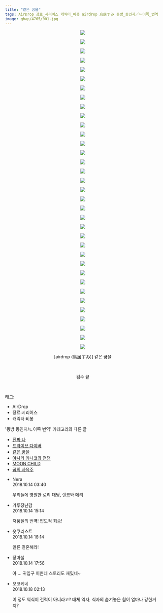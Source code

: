 ```yaml
---
title: "같은 꿈을"
tags: AirDrop 장르_시리어스 캐릭터_비봉 airdrop 鳥居すみ 동방_동인지／ㄴ이쪽_번역
image: ghap/4765/001.jpg
---
```

<div class="article">
<p style="text-align: center; clear: none; float: none;"><img src="{{ site.nasurl }}/ghap/4765/001.jpg"/></p>
<p style="text-align: center; clear: none; float: none;"><img src="{{ site.nasurl }}/ghap/4765/002.jpg"/></p>
<p style="text-align: center; clear: none; float: none;"><img src="{{ site.nasurl }}/ghap/4765/003.jpg"/></p>
<p style="text-align: center; clear: none; float: none;"><img src="{{ site.nasurl }}/ghap/4765/004.jpg"/></p>
<p style="text-align: center; clear: none; float: none;"><img src="{{ site.nasurl }}/ghap/4765/005.jpg"/></p>
<p style="text-align: center; clear: none; float: none;"><img src="{{ site.nasurl }}/ghap/4765/006.jpg"/></p>
<p style="text-align: center; clear: none; float: none;"><img src="{{ site.nasurl }}/ghap/4765/007.jpg"/></p>
<p style="text-align: center; clear: none; float: none;"><img src="{{ site.nasurl }}/ghap/4765/008.jpg"/></p>
<p style="text-align: center; clear: none; float: none;"><img src="{{ site.nasurl }}/ghap/4765/009.jpg"/></p>
<p style="text-align: center; clear: none; float: none;"><img src="{{ site.nasurl }}/ghap/4765/010.jpg"/></p>
<p style="text-align: center; clear: none; float: none;"><img src="{{ site.nasurl }}/ghap/4765/011.jpg"/></p>
<p style="text-align: center; clear: none; float: none;"><img src="{{ site.nasurl }}/ghap/4765/012.jpg"/></p>
<p style="text-align: center; clear: none; float: none;"><img src="{{ site.nasurl }}/ghap/4765/013.jpg"/></p>
<p style="text-align: center; clear: none; float: none;"><img src="{{ site.nasurl }}/ghap/4765/014.jpg"/></p>
<p style="text-align: center; clear: none; float: none;"><img src="{{ site.nasurl }}/ghap/4765/015.jpg"/></p>
<p style="text-align: center; clear: none; float: none;"><img src="{{ site.nasurl }}/ghap/4765/016.jpg"/></p>
<p style="text-align: center; clear: none; float: none;"><img src="{{ site.nasurl }}/ghap/4765/017.jpg"/></p>
<p style="text-align: center; clear: none; float: none;"><img src="{{ site.nasurl }}/ghap/4765/018.jpg"/></p>
<p style="text-align: center; clear: none; float: none;"><img src="{{ site.nasurl }}/ghap/4765/019.jpg"/></p>
<p style="text-align: center; clear: none; float: none;"><img src="{{ site.nasurl }}/ghap/4765/020.jpg"/></p>
<p style="text-align: center; clear: none; float: none;"><img src="{{ site.nasurl }}/ghap/4765/021.jpg"/></p>
<p style="text-align: center; clear: none; float: none;"><img src="{{ site.nasurl }}/ghap/4765/022.jpg"/></p>
<p style="text-align: center; clear: none; float: none;"><img src="{{ site.nasurl }}/ghap/4765/023.jpg"/></p>
<p style="text-align: center; clear: none; float: none;"><img src="{{ site.nasurl }}/ghap/4765/024.jpg"/></p>
<p style="text-align: center; clear: none; float: none;"><img src="{{ site.nasurl }}/ghap/4765/025.jpg"/></p>
<p style="text-align: center; clear: none; float: none;"><img src="{{ site.nasurl }}/ghap/4765/026.jpg"/></p>
<p style="text-align: center; clear: none; float: none;"><img src="{{ site.nasurl }}/ghap/4765/027.jpg"/></p>
<p style="text-align: center; clear: none; float: none;"><img src="{{ site.nasurl }}/ghap/4765/028.jpg"/></p>
<p style="text-align: center; clear: none; float: none;"><img src="{{ site.nasurl }}/ghap/4765/029.jpg"/></p>
<p style="text-align: center; clear: none; float: none;"><img src="{{ site.nasurl }}/ghap/4765/030.jpg"/></p>
<p style="text-align: center; clear: none; float: none;"><img src="{{ site.nasurl }}/ghap/4765/031.jpg"/></p>
<p style="text-align: center; clear: none; float: none;"><img src="{{ site.nasurl }}/ghap/4765/032.jpg"/></p>
<p style="text-align: center; clear: none; float: none;"><img src="{{ site.nasurl }}/ghap/4765/033.jpg"/></p>
<p style="text-align: center; clear: none; float: none;"><img src="{{ site.nasurl }}/ghap/4765/034.jpg"/></p>
<p style="text-align: center; clear: none; float: none;"><img src="{{ site.nasurl }}/ghap/4765/035.jpg"/></p>
<p style="text-align: center; clear: none; float: none;">[airdrop (鳥居すみ)] 같은 꿈을</p>
<p style="text-align: center; clear: none; float: none;"><br/></p>
<p style="text-align: center; clear: none; float: none;">검수 끝</p>
<p><br/></p>
</div><div class="tagTrail">
<p>태그: </p>
<ul>
<li>AirDrop</li>
<li>장르:시리어스</li>
<li>캐릭터:비봉</li>
</ul>
</div><div class="another">
<p>'동방 동인지/ㄴ이쪽 번역' 카테고리의 다른 글</p>
<ul>
<li><a href="/2018-10-19-ghap_4773">진짜 나</a></li>
<li><a href="/2018-10-15-ghap_4768">드라이브 다이버</a></li>
<li><a href="/2018-10-14-ghap_4765">같은 꿈을</a></li>
<li><a href="/2018-10-10-ghap_4757">야사카 카나코의 전쟁</a></li>
<li><a href="/2018-10-10-ghap_4755">MOON CHILD</a></li>
<li><a href="/2018-10-09-ghap_4751">꿈의 사육주</a></li>
</ul>
</div><div class="cb_module cb_fluid">
<div class="cb_wrt cb_profile">
<div class="comment">
<ul>
<li class="cb_thumb_off" id="comment15354581">
<div class="cb_comment_area">
<div class="cb_info_area">
<div class="cb_section">
<span class="cb_nick_name">Nera</span>
</div>
<div class="cb_section">
<span class="cb_date">2018.10.14 03:40 </span>
</div>
</div>
<div class="cb_dsc_comment">
<p class="cb_dsc">
											우리들에 영원한 로리 대딩, 렌코와 메리
										</p>
</div>
</div></li>
<li class="cb_thumb_off" id="comment15354825">
<div class="cb_comment_area">
<div class="cb_info_area">
<div class="cb_section">
<span class="cb_nick_name">가루장난감</span>
</div>
<div class="cb_section">
<span class="cb_date">2018.10.14 15:14 </span>
</div>
</div>
<div class="cb_dsc_comment">
<p class="cb_dsc">
											저품질의 번역! 압도적 죄송!
										</p>
</div>
</div></li>
<li class="cb_thumb_off" id="comment15354851">
<div class="cb_comment_area">
<div class="cb_info_area">
<div class="cb_section">
<span class="cb_nick_name">윳쿠리스트</span>
</div>
<div class="cb_section">
<span class="cb_date">2018.10.14 16:14 </span>
</div>
</div>
<div class="cb_dsc_comment">
<p class="cb_dsc">
											얼른 결혼해라!
										</p>
</div>
</div></li>
<li class="cb_thumb_off" id="comment15354881">
<div class="cb_comment_area">
<div class="cb_info_area">
<div class="cb_section">
<span class="cb_nick_name">장마철</span>
</div>
<div class="cb_section">
<span class="cb_date">2018.10.14 17:56 </span>
</div>
</div>
<div class="cb_dsc_comment">
<p class="cb_dsc">
											아 ... 귀엽구 이쁜데 스토리도 재밌네~
										</p>
</div>
</div></li>
<li class="cb_thumb_off" id="comment15357483">
<div class="cb_comment_area">
<div class="cb_info_area">
<div class="cb_section">
<span class="cb_nick_name">모코케네</span>
</div>
<div class="cb_section">
<span class="cb_date">2018.10.18 02:13 </span>
</div>
</div>
<div class="cb_dsc_comment">
<p class="cb_dsc">
											이 정도 역식이 전력이 아니라고? 대체 역자, 식자의 숨겨놓은 힘이 얼마나 강한거지?<br/>
</p>
</div>
</div></li>
</ul>
</div>
</div><!-- commentList close -->
</div>
